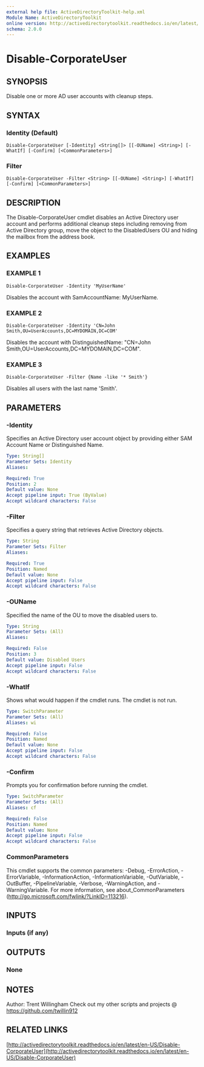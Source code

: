 ```yaml
---
external help file: ActiveDirectoryToolkit-help.xml
Module Name: ActiveDirectoryToolkit
online version: http://activedirectorytoolkit.readthedocs.io/en/latest/en-US/Disable-CorporateUser
schema: 2.0.0
---
```


# Disable-CorporateUser

## SYNOPSIS
Disable one or more AD user accounts with cleanup steps.

## SYNTAX

### Identity (Default)
```
Disable-CorporateUser [-Identity] <String[]> [[-OUName] <String>] [-WhatIf] [-Confirm] [<CommonParameters>]
```

### Filter
```
Disable-CorporateUser -Filter <String> [[-OUName] <String>] [-WhatIf] [-Confirm] [<CommonParameters>]
```

## DESCRIPTION
The Disable-CorporateUser cmdlet disables an Active Directory user account and performs additional cleanup steps including removing from Active Directory group, move the object to the DisabledUsers OU and hiding the mailbox from the address book.

## EXAMPLES

### EXAMPLE 1
```
Disable-CorporateUser -Identity 'MyUserName'
```

Disables the account with SamAccountName: MyUserName.

### EXAMPLE 2
```
Disable-CorporateUser -Identity 'CN=John Smith,OU=UserAccounts,DC=MYDOMAIN,DC=COM'
```

Disables the account with DistinguishedName: "CN=John Smith,OU=UserAccounts,DC=MYDOMAIN,DC=COM".

### EXAMPLE 3
```
Disable-CorporateUser -Filter {Name -like '* Smith'}
```

Disables all users with the last name 'Smith'.

## PARAMETERS

### -Identity
Specifies an Active Directory user account object by providing either SAM Account Name or Distinguished Name.

```yaml
Type: String[]
Parameter Sets: Identity
Aliases:

Required: True
Position: 2
Default value: None
Accept pipeline input: True (ByValue)
Accept wildcard characters: False
```

### -Filter
Specifies a query string that retrieves Active Directory objects.

```yaml
Type: String
Parameter Sets: Filter
Aliases:

Required: True
Position: Named
Default value: None
Accept pipeline input: False
Accept wildcard characters: False
```

### -OUName
Specified the name of the OU to move the disabled users to.

```yaml
Type: String
Parameter Sets: (All)
Aliases:

Required: False
Position: 3
Default value: Disabled Users
Accept pipeline input: False
Accept wildcard characters: False
```

### -WhatIf
Shows what would happen if the cmdlet runs.
The cmdlet is not run.

```yaml
Type: SwitchParameter
Parameter Sets: (All)
Aliases: wi

Required: False
Position: Named
Default value: None
Accept pipeline input: False
Accept wildcard characters: False
```

### -Confirm
Prompts you for confirmation before running the cmdlet.

```yaml
Type: SwitchParameter
Parameter Sets: (All)
Aliases: cf

Required: False
Position: Named
Default value: None
Accept pipeline input: False
Accept wildcard characters: False
```

### CommonParameters
This cmdlet supports the common parameters: -Debug, -ErrorAction, -ErrorVariable, -InformationAction, -InformationVariable, -OutVariable, -OutBuffer, -PipelineVariable, -Verbose, -WarningAction, and -WarningVariable. For more information, see about_CommonParameters (http://go.microsoft.com/fwlink/?LinkID=113216).

## INPUTS

### Inputs (if any)

## OUTPUTS

### None

## NOTES
Author: Trent Willingham
Check out my other scripts and projects @ https://github.com/twillin912

## RELATED LINKS

[http://activedirectorytoolkit.readthedocs.io/en/latest/en-US/Disable-CorporateUser](http://activedirectorytoolkit.readthedocs.io/en/latest/en-US/Disable-CorporateUser)

